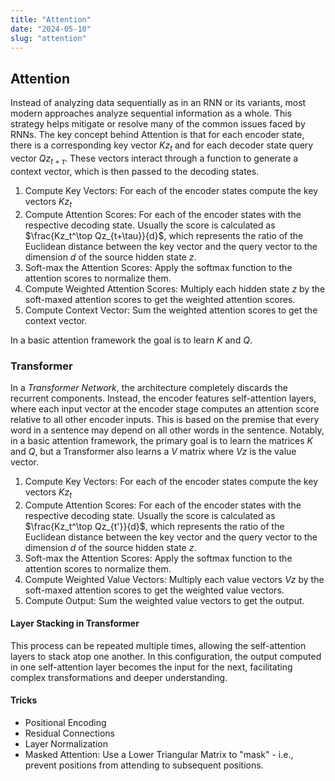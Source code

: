 ```yaml
---
title: "Attention"
date: "2024-05-10"
slug: "attention"
---
```


## Attention

Instead of analyzing data sequentially as in an RNN or its variants, most modern approaches analyze sequential information as a whole. This strategy helps mitigate or resolve many of the common issues faced by RNNs. The key concept behind Attention is that for each encoder state, there is a corresponding key vector $Kz_t$ and for each decoder state query vector $Qz_{t+\tau}$. These vectors interact through a function to generate a context vector, which is then passed to the decoding states.

1. Compute Key Vectors: For each of the encoder states compute the key vectors $Kz_t$
2. Compute Attention Scores: For each of the encoder states with the respective decoding state. Usually the score is calculated as $\frac{Kz_t^\top Qz_{t+\tau}}{d}$, which represents the ratio of the Euclidean distance between the key vector and the query vector to the dimension $d$ of the source hidden state $z$.
3. Soft-max the Attention Scores: Apply the softmax function to the attention scores to normalize them.
4. Compute Weighted Attention Scores: Multiply each hidden state $z$ by the soft-maxed attention scores to get the weighted attention scores.
5. Compute Context Vector: Sum the weighted attention scores to get the context vector.

In a basic attention framework the goal is to learn $K$ and $Q$.

### Transformer

In a *Transformer Network*, the architecture completely discards the recurrent components. Instead, the encoder features self-attention layers, where each input vector at the encoder stage computes an attention score relative to all other encoder inputs. This is based on the premise that every word in a sentence may depend on all other words in the sentence. Notably, in a basic attention framework, the primary goal is to learn the matrices $K$ and $Q$, but a Transformer also learns a $V$ matrix where $Vz$ is the value vector.

1. Compute Key Vectors: For each of the encoder states compute the key vectors $Kz_t$
2. Compute Attention Scores: For each of the encoder states with the respective decoding state. Usually the score is calculated as $\frac{Kz_t^\top Qz_{t'}}{d}$, which represents the ratio of the Euclidean distance between the key vector and the query vector to the dimension $d$ of the source hidden state $z$.
3. Soft-max the Attention Scores: Apply the softmax function to the attention scores to normalize them.
4. Compute Weighted Value Vectors: Multiply each value vectors $Vz$ by the soft-maxed attention scores to get the weighted value vectors.
5. Compute Output: Sum the weighted value vectors to get the output.

#### Layer Stacking in Transformer

This process can be repeated multiple times, allowing the self-attention layers to stack atop one another. In this configuration, the output computed in one self-attention layer becomes the input for the next, facilitating complex transformations and deeper understanding.

#### Tricks

- Positional Encoding
- Residual Connections
- Layer Normalization
- Masked Attention: Use a Lower Triangular Matrix to "mask" - i.e., prevent positions from attending to subsequent positions.